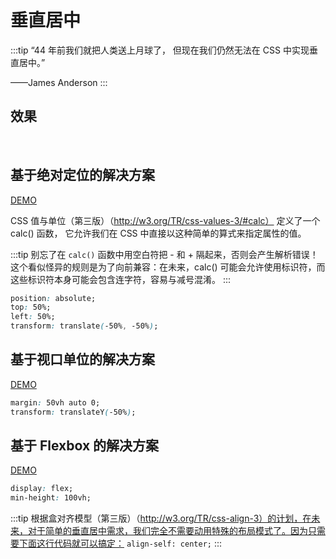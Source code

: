 # 垂直居中

:::tip
“44 年前我们就把人类送上月球了， 但现在我们仍然无法在 CSS 中实现垂直居中。”

——James Anderson
:::

## 效果

<br>
<layout-5></layout-5>

## 基于绝对定位的解决方案

[DEMO](http://dabblet.com/gist/cd12fac0e18bb27fb62d)

CSS 值与单位（第三版）（http://w3.org/TR/css-values-3/#calc） 定义了一个 calc() 函数， 它允许我们在 CSS 中直接以这种简单的算式来指定属性的值。

:::tip
别忘了在 `calc()` 函数中用空白符把 - 和 + 隔起来，否则会产生解析错误！这个看似怪异的规则是为了向前兼容：在未来，calc() 可能会允许使用标识符，而这些标识符本身可能会包含连字符，容易与减号混淆。
:::

```css
position: absolute;
top: 50%;
left: 50%;
transform: translate(-50%, -50%);
```

## 基于视口单位的解决方案

[DEMO](http://dabblet.com/gist/bf12b39d8f5da2b6e5b6)

```css
margin: 50vh auto 0;
transform: translateY(-50%);
```

## 基于 Flexbox 的解决方案

[DEMO](http://dabblet.com/gist/8aa9aa04ee57f479c513)

```css
display: flex;
min-height: 100vh;
```

:::tip
根据盒对齐模型（第三版）（http://w3.org/TR/css-align-3）的计划，在未来，对于简单的垂直居中需求，我们完全不需要动用特殊的布局模式了。因为只需要下面这行代码就可以搞定：
`align-self: center;`
:::
